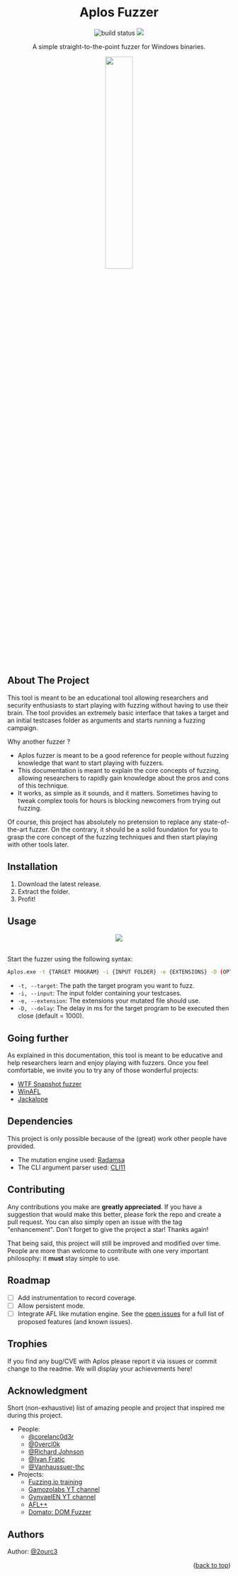 <!-- PROJECT SHIELDS -->
<div align="center">
    <h1 align="center">Aplos Fuzzer</h1>
<img src="https://img.shields.io/circleci/project/github/badges/shields/master" alt="build status"></a>
<img src="https://img.shields.io/badge/version-0.1-blue"></a>
    <p align="center">
    A simple straight-to-the-point fuzzer for Windows binaries.
  </p>
<img src=https://github.com/20urc3/Aplos/assets/94982366/3f6930f5-5be1-4e61-b917-0681be3d5f36 align="center" style="width: 35%; height: auto;">
</div>

<!-- ABOUT THE PROJECT -->
## About The Project
This tool is meant to be an educational tool allowing researchers and security enthusiasts to start playing with fuzzing without having to use their brain.
The tool provides an extremely basic interface that takes a target and an initial testcases folder as arguments and starts running a fuzzing campaign. 

Why another fuzzer ?
* Aplos fuzzer is meant to be a good reference for people without fuzzing knowledge that want to start playing with fuzzers.
* This documentation is meant to explain the core concepts of fuzzing, allowing researchers to rapidly gain knowledge about the pros and cons of this technique.
* It works, as simple as it sounds, and it matters. Sometimes having to tweak complex tools for hours is blocking newcomers from trying out fuzzing.

Of course, this project has absolutely no pretension to replace any state-of-the-art fuzzer. On the contrary, it should be a solid foundation for you to grasp the core concept of the fuzzing techniques and then start playing with other tools later. 

<!-- Installation -->
## Installation
1. Download the latest release.
2. Extract the folder.
3. Profit!

<!-- USAGE EXAMPLES -->
## Usage
<div align="center">
<img src=https://github.com/20urc3/Aplos/assets/94982366/989e0a88-50bd-47e0-b39e-a2a2970daee9 align="center">
</div>
<br />
  
Start the fuzzer using the following syntax: 
```sh
Aplos.exe -t {TARGET PROGRAM} -i {INPUT FOLDER} -e {EXTENSIONS} -D (OPTIONAL) {DELAY TIMEOUT}`
```
* `-t, --target`: The path the target program you want to fuzz.
* `-i, --input`: The input folder containing your testcases.
* `-e, --extension`: The extensions your mutated file should use.
* `-D, --delay`: The delay in ms for the target program to be executed then close (default = 1000).  

## Going further
As explained in this documentation, this tool is meant to be educative and help researchers learn and enjoy playing with fuzzers. 
Once you feel comfortable, we invite you to try any of those wonderful projects:
* [WTF Snapshot fuzzer][wtf-url]
* [WinAFL][wafl-url]
* [Jackalope][jck-url]

<!-- Dependencies -->
## Dependencies
This project is only possible because of the (great) work other people have provided. 
- The mutation engine used: [Radamsa](https://gitlab.com/akihe/radamsa)
- The CLI argument parser used: [CLI11](https://github.com/CLIUtils/CLI11)

<!-- CONTRIBUTING -->
## Contributing
Any contributions you make are **greatly appreciated**. If you have a suggestion that would make this better, please fork the repo and create a pull request. You can also simply open an issue with the tag "enhancement". Don't forget to give the project a star! Thanks again! 

That being said, this project will still be improved and modified over time. People are more than welcome to contribute with one very important philosophy: it **must** stay simple to use. 

<!-- ROADMAP -->
## Roadmap
- [ ] Add instrumentation to record coverage.
- [ ] Allow persistent mode.
- [ ] Integrate AFL like mutation engine.
See the [open issues](https://github.com/20urc3/Aplos/issues) for a full list of proposed features (and known issues).

<!-- Trophy -->
## Trophies
If you find any bug/CVE with Aplos please report it via issues or commit change to the readme.
We will display your achievements here!

<!-- ACKNOWLEDGMENTS -->
## Acknowledgment
Short (non-exhaustive) list of amazing people and project that inspired me during this project.
- People:
    * [@corelanc0d3r](https://twitter.com/corelanc0d3r)
    * [@0vercl0k](https://twitter.com/0vercl0k)
    * [@Richard Johnson](https://twitter.com/richinseattle)
    * [@Ivan Fratic](https://twitter.com/ifsecure)
    * [@Vanhaussuer-thc](https://twitter.com/hackerschoice)
- Projects:
    * [Fuzzing.io training](https://www.fuzzing.io/)
    * [Gamozolabs YT channel](https://www.youtube.com/@gamozolabs)
    * [GynvaelEN YT channel](https://www.youtube.com/@GynvaelEN)
    * [AFL++](https://github.com/AFLplusplus/AFLplusplus)
    * [Domato: DOM Fuzzer](https://github.com/googleprojectzero/domato)

## Authors
Author: [@2ourc3](https://twitter.com/2ourc3)

<p align="right">(<a href="#readme-top">back to top</a>)</p>

[wtf-url]: https://github.com/0vercl0k/wtf
[wafl-url]: https://github.com/googleprojectzero/winafl
[jck-url]: https://github.com/googleprojectzero/Jackalope
